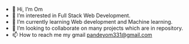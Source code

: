 - 👋 Hi, I’m Om 
- 👀 I’m interested in Full Stack Web Development.
- 🌱 I’m currently learning Web development and Machine learning.
- 💞️ I’m looking to collaborate on many projects which are in repository.
- 📫 How to reach me my gmail pandeyom331@gmail.com

<!---
pandeyom331/pandeyom331 is a ✨ special ✨ repository because its `README.md` (this file) appears on your GitHub profile.
You can click the Preview link to take a look at your changes.
--->

